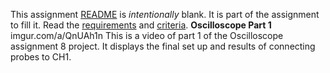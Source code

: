 This assignment [README](README.md) is _intentionally_ blank. It is part of the assignment to fill it. Read the [requirements](requirements.md) and [criteria](criteria.md).
**Oscilloscope Part 1**
</br > imgur.com/a/QnUAh1n This is a video of part 1 of the Oscilloscope assignment 8 project. It displays the final set up and results of connecting probes to CH1. </br >
